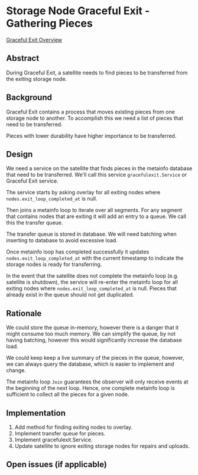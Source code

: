 # Storage Node Graceful Exit - Gathering Pieces

[Graceful Exit Overview](overview.md)

## Abstract

During Graceful Exit, a satellite needs to find pieces to be transferred from the exiting storage node.

## Background

Graceful Exit contains a process that moves existing pieces from one storage node to another. To accomplish this we need a list of pieces that need to be transferred.

Pieces with lower durability have higher importance to be transferred.

## Design

We need a service on the satellite that finds pieces in the metainfo database that need to be transferred. We'll call this service `gracefulexit.Service` or Graceful Exit service.

The service starts by asking overlay for all exiting nodes where `nodes.exit_loop_completed_at` is null.

Then joins a metainfo loop to iterate over all segments. For any segment that contains nodes that are exiting it will add an entry to a queue. We call this the transfer queue.


The transfer queue is stored in database. We will need batching when inserting to database to avoid excessive load.

Once metainfo loop has completed successfully it updates `nodes.exit_loop_completed_at` with the current timestamp to indicate the storage nodes is ready for transferring.

In the event that the satellite does not complete the metainfo loop (e.g. satellite is shutdown), the service will re-enter the metainfo loop for all exiting nodes where `nodes.exit_loop_completed_at` is null. Pieces that already exist in the queue should not get duplicated.

## Rationale

We could store the queue in-memory, however there is a danger that it might consume too much memory. We can simplify the queue, by not having batching, however this would significantly increase the database load.

We could keep keep a live summary of the pieces in the queue, however, we can always query the database, which is easier to implement and change.

The metainfo loop `Join` guarantees the observer will only receive events at the beginning of the next loop. Hence, one complete metainfo loop is sufficient to collect all the pieces for a given node. 

## Implementation

1. Add method for finding exiting nodes to overlay.
2. Implement transfer queue for pieces.
3. Implement gracefulexit.Service.
4. Update satellite to ignore exiting storage nodes for repairs and uploads.

## Open issues (if applicable)
